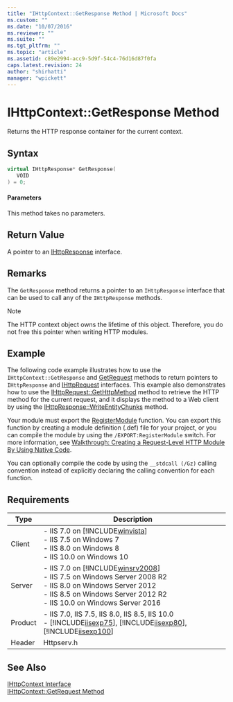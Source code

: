 ```yaml
---
title: "IHttpContext::GetResponse Method | Microsoft Docs"
ms.custom: ""
ms.date: "10/07/2016"
ms.reviewer: ""
ms.suite: ""
ms.tgt_pltfrm: ""
ms.topic: "article"
ms.assetid: c89e2994-acc9-5d9f-54c4-76d16d87f0fa
caps.latest.revision: 24
author: "shirhatti"
manager: "wpickett"
---
```

# IHttpContext::GetResponse Method
Returns the HTTP response container for the current context.  
  
## Syntax  
  
```cpp  
virtual IHttpResponse* GetResponse(  
   VOID  
) = 0;  
```  
  
#### Parameters  
 This method takes no parameters.  
  
## Return Value  
 A pointer to an [IHttpResponse](../../web-development-reference\native-code-api-reference/ihttpresponse-interface.md) interface.  
  
## Remarks  
 The `GetResponse` method returns a pointer to an `IHttpResponse` interface that can be used to call any of the `IHttpResponse` methods.  
  
> [!NOTE]
>  The HTTP context object owns the lifetime of this object. Therefore, you do not free this pointer when writing HTTP modules.  
  
## Example  
 The following code example illustrates how to use the `IHttpContext::GetResponse` and [GetRequest](../../web-development-reference\native-code-api-reference/ihttpcontext-getrequest-method.md) methods to return pointers to `IHttpResponse` and [IHttpRequest](../../web-development-reference\native-code-api-reference/ihttprequest-interface.md) interfaces. This example also demonstrates how to use the [IHttpRequest::GetHttpMethod](../../web-development-reference\native-code-api-reference/ihttprequest-gethttpmethod-method.md) method to retrieve the HTTP method for the current request, and it displays the method to a Web client by using the [IHttpResponse::WriteEntityChunks](../../web-development-reference\native-code-api-reference/ihttpresponse-writeentitychunks-method.md) method.  
  
<!-- TODO: review snippet reference  [!CODE [IHttpContextGetResponse#1](IHttpContextGetResponse#1)]  -->  
  
 Your module must export the [RegisterModule](../../web-development-reference\native-code-api-reference/pfn-registermodule-function.md) function. You can export this function by creating a module definition (.def) file for your project, or you can compile the module by using the `/EXPORT:RegisterModule` switch. For more information, see [Walkthrough: Creating a Request-Level HTTP Module By Using Native Code](../../web-development-reference\native-code-development-overview\walkthrough-creating-a-request-level-http-module-by-using-native-code.md).  
  
 You can optionally compile the code by using the `__stdcall (/Gz)` calling convention instead of explicitly declaring the calling convention for each function.  
  
## Requirements  
  
|Type|Description|  
|----------|-----------------|  
|Client|-   IIS 7.0 on [!INCLUDE[winvista](../../wmi-provider/includes/winvista-md.md)]<br />-   IIS 7.5 on Windows 7<br />-   IIS 8.0 on Windows 8<br />-   IIS 10.0 on Windows 10|  
|Server|-   IIS 7.0 on [!INCLUDE[winsrv2008](../../wmi-provider/includes/winsrv2008-md.md)]<br />-   IIS 7.5 on Windows Server 2008 R2<br />-   IIS 8.0 on Windows Server 2012<br />-   IIS 8.5 on Windows Server 2012 R2<br />-   IIS 10.0 on Windows Server 2016|  
|Product|-   IIS 7.0, IIS 7.5, IIS 8.0, IIS 8.5, IIS 10.0<br />-   [!INCLUDE[iisexp75](../../web-development-reference/native-code-api-reference/includes/iisexp75-md.md)], [!INCLUDE[iisexp80](../../web-development-reference/native-code-api-reference/includes/iisexp80-md.md)], [!INCLUDE[iisexp100](../../web-development-reference/native-code-api-reference/includes/iisexp100-md.md)]|  
|Header|Httpserv.h|  
  
## See Also  
 [IHttpContext Interface](../../web-development-reference\native-code-api-reference/ihttpcontext-interface.md)   
 [IHttpContext::GetRequest Method](../../web-development-reference\native-code-api-reference/ihttpcontext-getrequest-method.md)